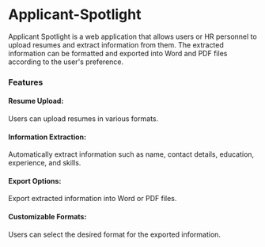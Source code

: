 # Applicant-Spotlight
Applicant Spotlight is a web application that allows users or HR personnel to upload resumes and extract information from them. The extracted information can be formatted and exported into Word and PDF files according to the user's preference.

### Features
#### Resume Upload:
Users can upload resumes in various formats.
#### Information Extraction:
Automatically extract information such as name, contact details, education, experience, and skills.
#### Export Options: 
Export extracted information into Word or PDF files.
#### Customizable Formats:
Users can select the desired format for the exported information.
